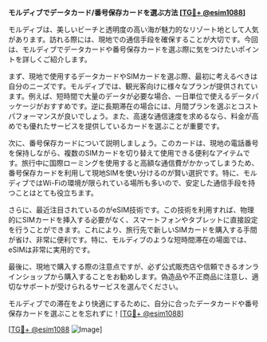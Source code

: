 **モルディブでデータカード/番号保存カードを選ぶ方法 [[TG💪+ @esim1088](https://t.me/s/esim1088)]**

モルディブは、美しいビーチと透明度の高い海が魅力的なリゾート地として人気があります。訪れる際には、現地での通信手段を確保することが大切です。今回は、モルディブでデータカードや番号保存カードを選ぶ際に気をつけたいポイントを詳しくご紹介します。

まず、現地で使用するデータカードやSIMカードを選ぶ際、最初に考えるべきは自分のニーズです。モルディブでは、観光客向けに様々なプランが提供されています。例えば、短時間で大量のデータが必要な場合、一日単位で使えるデータパッケージがおすすめです。逆に長期滞在の場合には、月間プランを選ぶとコストパフォーマンスが良いでしょう。また、高速な通信速度を求めるなら、料金が高めでも優れたサービスを提供しているカードを選ぶことが重要です。

次に、番号保存カードについて説明しましょう。このカードは、現地の電話番号を保持しながら、複数のSIMカードを切り替えて使用できる便利なアイテムです。旅行中に国際ローミングを使用すると高額な通信費がかかってしまうため、番号保存カードを利用して現地SIMを使い分けるのが賢い選択です。特に、モルディブではWi-Fiの環境が限られている場所も多いので、安定した通信手段を持つことはとても役立ちます。

さらに、最近注目されているのがeSIM技術です。この技術を利用すれば、物理的にSIMカードを挿入する必要がなく、スマートフォンやタブレットに直接設定を行うことができます。これにより、旅行先で新しいSIMカードを購入する手間が省け、非常に便利です。特に、モルディブのような短時間滞在の場面では、eSIMは非常に実用的です。

最後に、現地で購入する際の注意点ですが、必ず公式販売店や信頼できるオンラインショップから購入することをお勧めします。偽造品や不正商品に注意し、適切なサポートが受けられるサービスを選んでください。

モルディブでの滞在をより快適にするために、自分に合ったデータカードや番号保存カードを選ぶことを忘れずに！[[TG💪+ @esim1088](https://t.me/s/esim1088)]

[[TG💪+ @esim1088](https://t.me/s/esim1088) ![Image](https://i.postimg.cc/Y0z9fWf4/image.png)]